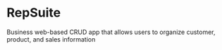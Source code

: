 # RepSuite
Business web-based CRUD app that allows users to organize customer, product, and sales information
